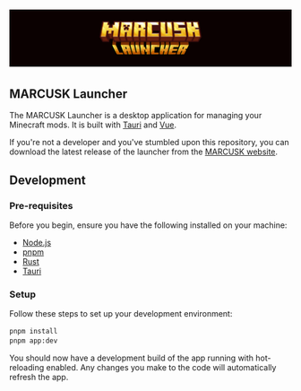 # ![MARCUSK Launcher](/.github/assets/app_cover.png)

## MARCUSK Launcher

The MARCUSK Launcher is a desktop application for managing your Minecraft mods. It is built with [Tauri](https://tauri.app/) and [Vue](https://vuejs.org/).

If you're not a developer and you've stumbled upon this repository, you can download the latest release of the launcher from the [MARCUSK website](https://marcusk.com/app).

## Development

### Pre-requisites

Before you begin, ensure you have the following installed on your machine:

- [Node.js](https://nodejs.org/en/)
- [pnpm](https://pnpm.io/)
- [Rust](https://www.rust-lang.org/tools/install)
- [Tauri](https://v2.tauri.app/start/prerequisites/)

### Setup

Follow these steps to set up your development environment:

```bash
pnpm install
pnpm app:dev
```

You should now have a development build of the app running with hot-reloading enabled. Any changes you make to the code will automatically refresh the app.
